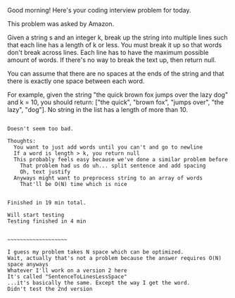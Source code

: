 Good morning! Here's your coding interview problem for today.

This problem was asked by Amazon.

Given a string s and an integer k, break up the string into multiple lines such that each line has a length of k or less. You must break it up so that words don't break across lines. Each line has to have the maximum possible amount of words. If there's no way to break the text up, then return null.

You can assume that there are no spaces at the ends of the string and that there is exactly one space between each word.

For example, given the string "the quick brown fox jumps over the lazy dog" and k = 10, you should return: ["the quick", "brown fox", "jumps over", "the lazy", "dog"]. No string in the list has a length of more than 10.


~~~~~~~~~~~~~~~~~~~~~~~~~~~~~~~~~~~~~~~~~~~~~~~~

Doesn't seem too bad.

Thoughts:
  You want to just add words until you can't and go to newline
  If a word is length > k, you return null
  This probably feels easy because we've done a similar problem before
    That problem had us do uh... split sentence and add spacing
    Oh, text justify
  Anyways might want to preprocess string to an array of words
    That'll be O(N) time which is nice


Finished in 19 min total.

Will start testing
Testing finished in 4 min


~~~~~~~~~~~~~~~~~~~

I guess my problem takes N space which can be optimized.
Wait, actually that's not a problem because the answer requires O(N) space anyways
Whatever I'll work on a version 2 here
It's called "SentenceToLinesLessSpace"
...it's basically the same. Except the way I get the word.
Didn't test the 2nd version